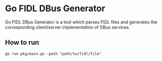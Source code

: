 # Go FIDL DBus Generator
Go FIDL DBus Generator is a tool which parses FIDL files and generates the corresponding client/server implementation of DBus services.

## How to run
`go run pkg/main.go -path "path/to/fidl/file"`